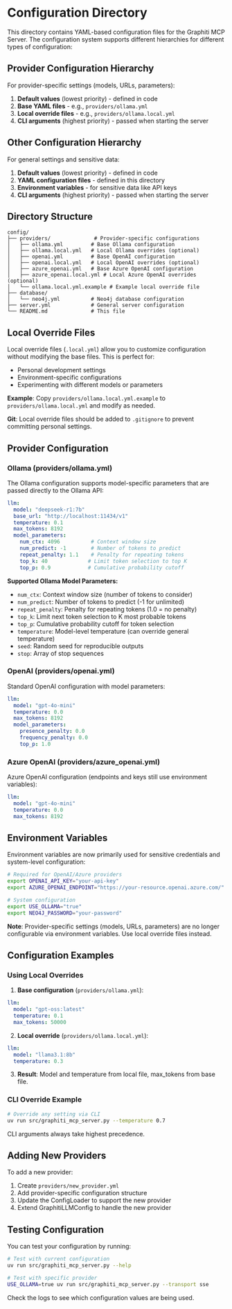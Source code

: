 # Configuration Directory

This directory contains YAML-based configuration files for the Graphiti MCP Server. The configuration system supports different hierarchies for different types of configuration:

## Provider Configuration Hierarchy
For provider-specific settings (models, URLs, parameters):
1. **Default values** (lowest priority) - defined in code
2. **Base YAML files** - e.g., `providers/ollama.yml`
3. **Local override files** - e.g., `providers/ollama.local.yml`
4. **CLI arguments** (highest priority) - passed when starting the server

## Other Configuration Hierarchy
For general settings and sensitive data:
1. **Default values** (lowest priority) - defined in code
2. **YAML configuration files** - defined in this directory
3. **Environment variables** - for sensitive data like API keys
4. **CLI arguments** (highest priority) - passed when starting the server

## Directory Structure

```
config/
├── providers/              # Provider-specific configurations
│   ├── ollama.yml         # Base Ollama configuration
│   ├── ollama.local.yml   # Local Ollama overrides (optional)
│   ├── openai.yml         # Base OpenAI configuration
│   ├── openai.local.yml   # Local OpenAI overrides (optional)
│   ├── azure_openai.yml   # Base Azure OpenAI configuration
│   ├── azure_openai.local.yml # Local Azure OpenAI overrides (optional)
│   └── ollama.local.yml.example # Example local override file
├── database/
│   └── neo4j.yml          # Neo4j database configuration
├── server.yml             # General server configuration
└── README.md              # This file
```

## Local Override Files

Local override files (`.local.yml`) allow you to customize configuration without modifying the base files. This is perfect for:
- Personal development settings
- Environment-specific configurations
- Experimenting with different models or parameters

**Example**: Copy `providers/ollama.local.yml.example` to `providers/ollama.local.yml` and modify as needed.

**Git**: Local override files should be added to `.gitignore` to prevent committing personal settings.

## Provider Configuration

### Ollama (providers/ollama.yml)

The Ollama configuration supports model-specific parameters that are passed directly to the Ollama API:

```yaml
llm:
  model: "deepseek-r1:7b"
  base_url: "http://localhost:11434/v1"
  temperature: 0.1
  max_tokens: 8192
  model_parameters:
    num_ctx: 4096          # Context window size
    num_predict: -1        # Number of tokens to predict
    repeat_penalty: 1.1    # Penalty for repeating tokens
    top_k: 40             # Limit token selection to top K
    top_p: 0.9            # Cumulative probability cutoff
```

**Supported Ollama Model Parameters:**
- `num_ctx`: Context window size (number of tokens to consider)
- `num_predict`: Number of tokens to predict (-1 for unlimited)
- `repeat_penalty`: Penalty for repeating tokens (1.0 = no penalty)
- `top_k`: Limit next token selection to K most probable tokens
- `top_p`: Cumulative probability cutoff for token selection
- `temperature`: Model-level temperature (can override general temperature)
- `seed`: Random seed for reproducible outputs
- `stop`: Array of stop sequences

### OpenAI (providers/openai.yml)

Standard OpenAI configuration with model parameters:

```yaml
llm:
  model: "gpt-4o-mini"
  temperature: 0.0
  max_tokens: 8192
  model_parameters:
    presence_penalty: 0.0
    frequency_penalty: 0.0
    top_p: 1.0
```

### Azure OpenAI (providers/azure_openai.yml)

Azure OpenAI configuration (endpoints and keys still use environment variables):

```yaml
llm:
  model: "gpt-4o-mini"
  temperature: 0.0
  max_tokens: 8192
```

## Environment Variables

Environment variables are now primarily used for sensitive credentials and system-level configuration:

```bash
# Required for OpenAI/Azure providers
export OPENAI_API_KEY="your-api-key"
export AZURE_OPENAI_ENDPOINT="https://your-resource.openai.azure.com/"

# System configuration
export USE_OLLAMA="true"
export NEO4J_PASSWORD="your-password"
```

**Note**: Provider-specific settings (models, URLs, parameters) are no longer configurable via environment variables. Use local override files instead.

## Configuration Examples

### Using Local Overrides

1. **Base configuration** (`providers/ollama.yml`):
```yaml
llm:
  model: "gpt-oss:latest"
  temperature: 0.1
  max_tokens: 50000
```

2. **Local override** (`providers/ollama.local.yml`):
```yaml
llm:
  model: "llama3.1:8b"
  temperature: 0.3
```

3. **Result**: Model and temperature from local file, max_tokens from base file.

### CLI Override Example

```bash
# Override any setting via CLI
uv run src/graphiti_mcp_server.py --temperature 0.7
```

CLI arguments always take highest precedence.

## Adding New Providers

To add a new provider:

1. Create `providers/new_provider.yml`
2. Add provider-specific configuration structure
3. Update the ConfigLoader to support the new provider
4. Extend GraphitiLLMConfig to handle the new provider

## Testing Configuration

You can test your configuration by running:

```bash
# Test with current configuration
uv run src/graphiti_mcp_server.py --help

# Test with specific provider
USE_OLLAMA=true uv run src/graphiti_mcp_server.py --transport sse
```

Check the logs to see which configuration values are being used.
